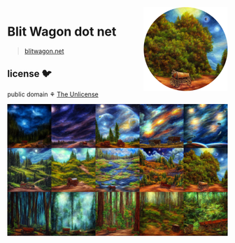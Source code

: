 <img src="src/static/favicon.png" align="right" width="192" height="192" />

# Blit Wagon dot net

> [blitwagon.net](https://www.blitwagon.net)

## license 🐦

public domain ⚘ [The Unlicense](license)

<img src="src/static/banner_lossy.webp" />
